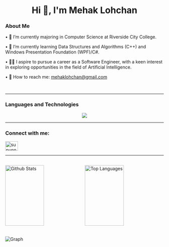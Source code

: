 <h1 align="center">Hi 👋, I'm Mehak Lohchan</h1>


<!-- About Section -->
### About Me

 • 🔭 I’m currently majoring in Computer Science at Riverside City College.
 
 • 🌱 I’m currently learning Data Structures and Algorithms (C++) and Windows Presentation Foundation (WPF)/C#. 

 • 👩‍💻 I aspire to pursue a career as a Software Engineer, with a keen interest in exploring opportunities in the field of Artificial Intelligence.

 • 📧 How to reach me: mehaklohchan@gmail.com

<br/>
<hr/>

<!-- Languages and Tech Section -->
<p align="center">
  <h3><strong>Languages and Technologies</strong></h3>
</p>
<p align="center">
  <a href="https://skillicons.dev">
    <img src="https://skillicons.dev/icons?i=cpp,py,html,js,java,figma,github,replit,vscode" />
  </a>
</p>


<!-- Social Section -->
<hr/>
<h3 align="left">Connect with me:</h3>
<p align="left">
<a href="www.linkedin.com/in/mehak-lohchan-082495274" target="blank"><img align="center" src="https://raw.githubusercontent.com/rahuldkjain/github-profile-readme-generator/master/src/images/icons/Social/linked-in-alt.svg" alt="supunnanayakkara" height="30" width="40" /></a>
</p>
<hr/>
<br/>

<!-- Github Stats Section -->
<a> 
    <a href="https://github.com/ml703852"><img alt="Github Stats" src="https://denvercoder1-github-readme-stats.vercel.app/api?username=ml703852&show_icons=true&count_private=true&theme=react&border_color=7F3FBF&bg_color=0D1117&title_color=F85D7F&icon_color=F8D866" height="192px" width="49.5%"/></a>
  <a href="https://github.com/ml703852"><img alt="Top Languages" src="https://denvercoder1-github-readme-stats.vercel.app/api/top-langs/?username=ml703852&langs_count=8&layout=compact&theme=react&border_color=7F3FBF&bg_color=0D1117&title_color=F85D7F&icon_color=F8D866" height="192px" width="49.5%"/></a>
 <br/>
  <br/>
</a>

![Graph](https://github-readme-activity-graph.vercel.app/graph?username=ml703852&custom_title=Your%20GitHub%20Activity%20Graph&bg_color=0D1117&color=7F3FBF&line=7F3FBF&point=7F3FBF&area_color=FFFFFF&title_color=FFFFFF&area=true)

